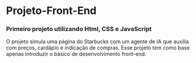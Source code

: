 # Projeto-Front-End
### Primeiro projeto utilizando Html, CSS e JavaScript
O projeto simula uma página do Starbucks com um agente de IA que auxilia com preços, cardápio e indicação de compras. Esse projeto tem como base apenas introduzir o básico de desenvolvimento front-end.
